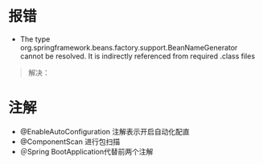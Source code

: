 # 报错 #
- The type org.springframework.beans.factory.support.BeanNameGenerator cannot be resolved. It is indirectly referenced from required .class files</br>
    
> 解决：


# 注解 #

- @EnableAutoConfiguration 注解表示开启自动化配直
- @ComponentScan 进行包扫描
- ＠Spring BootApplication代替前两个注解